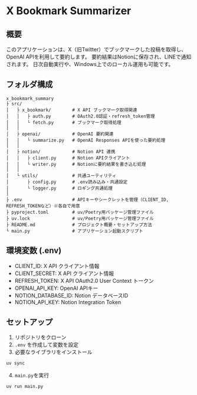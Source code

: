 # X Bookmark Summarizer

## 概要
このアプリケーションは、X（旧Twitter）でブックマークした投稿を取得し、OpenAI APIを利用して要約します。
要約結果はNotionに保存され、LINEで通知されます。
日次自動実行や、Windows上でのローカル運用も可能です。

## フォルダ構成
```
x_bookmark_summary
├ src/
│   ├ x_bookmark/        # X API ブックマーク取得関連
│   │   ├ auth.py        # OAuth2.0認証・refresh_token管理
│   │   └ fetch.py       # ブックマーク取得処理
│   │
│   ├ openai/            # OpenAI 要約関連
│   │   └ summarize.py   # OpenAI Responses APIを使った要約処理
│   │
│   ├ notion/            # Notion API 連携
│   │   ├ client.py      # Notion APIクライアント
│   │   └ writer.py      # Notionに要約結果を書き込む処理
│   │
│   └ utils/             # 共通ユーティリティ
│       ├ config.py      # .env読み込み・共通設定
│       └ logger.py      # ロギング共通処理
│
├ .env                   # APIキーやシークレットを管理（CLIENT_ID, REFRESH_TOKENなど）※各自で用意
├ pyproject.toml         # uv/Poetry用パッケージ管理ファイル
├ uv.lock                # uv/Poetry用パッケージ管理ファイル
├ README.md              # プロジェクト概要・セットアップ方法
└ main.py                # アプリケーション起動スクリプト
```


## 環境変数 (.env)
- CLIENT_ID: X API クライアント情報
- CLIENT_SECRET: X API クライアント情報
- REFRESH_TOKEN: X API OAuth2.0 User Context トークン
- OPENAI_API_KEY: OpenAI APIキー
- NOTION_DATABASE_ID: Notion データベースID
- NOTION_API_KEY: Notion Integration Token


## セットアップ
1. リポジトリをクローン
2. `.env` を作成して変数を設定
3. 必要なライブラリをインストール
```bash
uv sync
```
4. `main.py`を実行
```bash
uv run main.py
```



